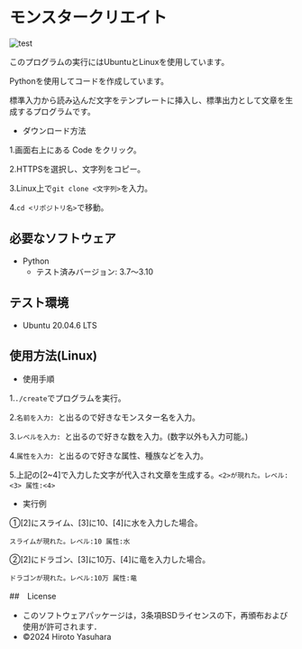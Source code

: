# モンスタークリエイト
![test](https://github.com/kurese-ru/robosys-repo01/actions/workflows/test.yml/badge.svg)

このプログラムの実行にはUbuntuとLinuxを使用しています。

Pythonを使用してコードを作成しています。

標準入力から読み込んだ文字をテンプレートに挿入し、標準出力として文章を生成するプログラムです。
- ダウンロード方法

1.画面右上にある Code をクリック。
  
2.HTTPSを選択し、文字列をコピー。

3.Linux上で```git clone <文字列>```を入力。

4.```cd <リポジトリ名>```で移動。
## 必要なソフトウェア
- Python
  - テスト済みバージョン: 3.7〜3.10
## テスト環境
- Ubuntu 20.04.6 LTS
## 使用方法(Linux)
- 使用手順

1.```./create```でプログラムを実行。

2.```名前を入力: ```と出るので好きなモンスター名を入力。

3.```レベルを入力: ```と出るので好きな数を入力。(数字以外も入力可能。)

4.```属性を入力: ```と出るので好きな属性、種族などを入力。

5.上記の[2~4]で入力した文字が代入され文章を生成する。```<2>が現れた。レベル:<3> 属性:<4>```
- 実行例

①[2]にスライム、[3]に10、[4]に水を入力した場合。

```スライムが現れた。レベル:10 属性:水```

②[2]にドラゴン、[3]に10万、[4]に竜を入力した場合。

```ドラゴンが現れた。レベル:10万 属性:竜```

##　License
- このソフトウェアパッケージは，3条項BSDライセンスの下，再頒布および使用が許可されます．
- ©2024 Hiroto Yasuhara
